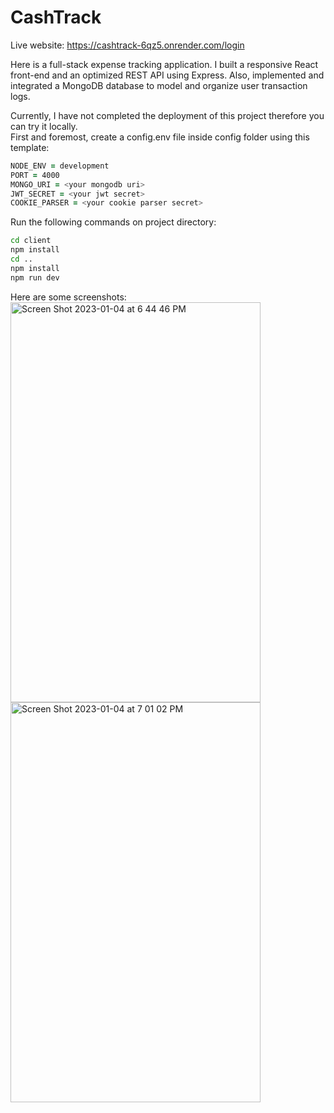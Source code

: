 # CashTrack

Live website: https://cashtrack-6qz5.onrender.com/login  

Here is a full-stack expense tracking application. I built a responsive React front-end and an optimized REST API using Express. Also, implemented and integrated a MongoDB database to model and organize user transaction logs.  
  
Currently, I have not completed the deployment of this project therefore you can try it locally.  
First and foremost, create a config.env file inside config folder using this template:  
```zsh
NODE_ENV = development
PORT = 4000
MONGO_URI = <your mongodb uri>
JWT_SECRET = <your jwt secret>
COOKIE_PARSER = <your cookie parser secret>
```
Run the following commands on project directory:  
```zsh
cd client
npm install
cd ..
npm install
npm run dev
```

Here are some screenshots:  
<img width="400" height="640" alt="Screen Shot 2023-01-04 at 6 44 46 PM" src="https://user-images.githubusercontent.com/63821860/210690910-f4349747-d8a3-40e4-ad22-81929124914a.png">
<img width="400" height="640" alt="Screen Shot 2023-01-04 at 7 01 02 PM" src="https://user-images.githubusercontent.com/63821860/210691708-1a9c1a53-baf9-40b4-95be-60be0f845360.png">


